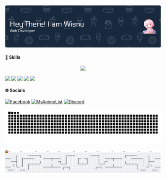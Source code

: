 

<!--
**Novaile/Novaile** is a ✨ _special_ ✨ repository because its `README.md` (this file) appears on your GitHub profile.

Here are some ideas to get you started:

- 🔭 I’m currently working on ...
- 🌱 I’m currently learning ...
- 👯 I’m looking to collaborate on ...
- 🤔 I’m looking for help with ...
- 💬 Ask me about ...
- 📫 How to reach me: ...
- 😄 Pronouns: ...
- ⚡ Fun fact: ...
-->
![Novaile](img/github-header-banner%20(1).png)

#### 💫 Skills

<p align="center">
  <a href="https://skillicons.dev">
    <img src="https://skillicons.dev/icons?i=php,js,laravel,c,css,bootstrap,mysql,tailwind,figma,java" />
  </a>
</p>


<img src="https://img.shields.io/badge/phpmyadmin-6C78AF?style=for-the-badge&logo=phpmyadmin&logoColor=white" /> <img src="https://img.shields.io/badge/Microsoft_Excel-217346?style=for-the-badge&logo=microsoft-excel&logoColor=white" /> <img src="https://img.shields.io/badge/Microsoft_Word-2B579A?style=for-the-badge&logo=microsoft-word&logoColor=white" /> <img src="https://img.shields.io/badge/Microsoft_PowerPoint-B7472A?style=for-the-badge&logo=microsoft-powerpoint&logoColor=white" /> <img src="https://img.shields.io/badge/Windows_11-0078d4?style=for-the-badge&logo=windows-11&logoColor=white" />

#### 🌐 Socials
[![Facebook](https://img.shields.io/badge/Facebook-1877F2?style=for-the-badge&logo=facebook&logoColor=white)](https://www.facebook.com/novailee/) [![MyAnimeList](https://img.shields.io/badge/Myanimelist-2E51A2?style=for-the-badge&logo=myanimelist&logoColor=white)](https://myanimelist.net/profile/Novaile_) [![Discord](https://img.shields.io/badge/Discord-5865F2?style=for-the-badge&logo=discord&logoColor=white)](https://discord.gg/C3adYPFw)


<img src="https://raw.githubusercontent.com/Novaile/Novaile/output/snake.svg" alt="Snake animation" />

###

<picture>
  <source media="(prefers-color-scheme: dark)" srcset="https://raw.githubusercontent.com/Novaile/Novaile/output/pacman-contribution-graph-dark.svg">
  <source media="(prefers-color-scheme: light)" srcset="https://raw.githubusercontent.com/Novaile/Novaile/output/pacman-contribution-graph.svg">
  <img alt="pacman contribution graph" src="https://raw.githubusercontent.com/Novaile/Novaile/output/pacman-contribution-graph.svg">
</picture>

###